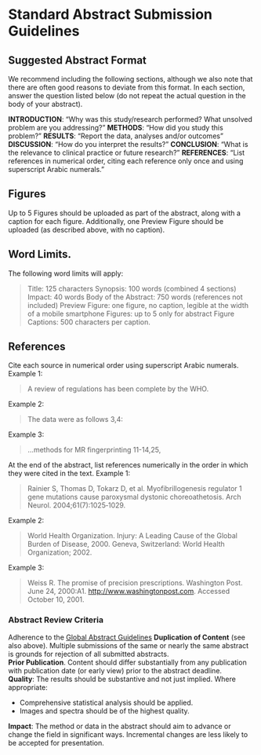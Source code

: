 # Standard Abstract Submission Guidelines

## Suggested Abstract Format

We recommend including the following sections, although we also note that there are often good reasons to deviate from this format. In each section, answer the question listed below (do not repeat the actual question in the body of your abstract).

**INTRODUCTION**: “Why was this study/research performed? What unsolved problem are you addressing?”
**METHODS**: “How did you study this problem?”
**RESULTS**: “Report the data, analyses and/or outcomes”
**DISCUSSION**: “How do you interpret the results?”
**CONCLUSION**: “What is the relevance to clinical practice or future research?”
**REFERENCES**: “List references in numerical order, citing each reference only once and using superscript Arabic numerals.”

## Figures

Up to 5 Figures should be uploaded as part of the abstract, along with a caption for each figure.
Additionally, one Preview Figure should be uploaded (as described above, with no caption).

## Word Limits. 
The following word limits will apply:
> Title: 125 characters
> Synopsis: 100 words (combined 4 sections)
> Impact: 40 words
> Body of the Abstract: 750 words (references not included)
> Preview Figure: one figure, no caption, legible at the width of a mobile smartphone
> Figures: up to 5 only for abstract
> Figure Captions: 500 characters per caption. 

## References
Cite each source in numerical order using superscript Arabic numerals.
Example 1:
> A review of regulations has been complete by the WHO.  

Example 2:
> The data were as follows 3,4:  

Example 3:
> …methods for MR fingerprinting 11-14,25,  

At the end of the abstract, list references numerically in the order in which they were cited in the text.
Example 1:  
> Rainier S, Thomas D, Tokarz D, et al. Myofibrillogenesis regulator 1 gene mutations cause paroxysmal dystonic choreoathetosis. Arch Neurol. 2004;61(7):1025‐1029.     

Example 2:
> World Health Organization. Injury: A Leading Cause of the Global Burden of Disease, 2000. Geneva, Switzerland: World Health Organization; 2002.

Example 3:
> Weiss R. The promise of precision prescriptions. Washington Post. June 24, 2000:A1. http://www.washingtonpost.com. Accessed October 10, 2001.

### Abstract Review Criteria

Adherence to the [Global Abstract Guidelines](/call%20for%20abstracts%20global%20guidance.md) 
**Duplication of Content** (see also above). Multiple submissions of the same or nearly the same abstract is grounds for rejection of all submitted abstracts.  
**Prior Publication**. Content should differ substantially from any publication with publication date (or early view) prior to the abstract deadline.   
**Quality**: The results should be substantive and not just implied. Where appropriate:  
- Comprehensive statistical analysis should be applied.
- Images and spectra should be of the highest quality.

**Impact**: The method or data in the abstract should aim to advance or change the field in significant ways. Incremental changes are less likely to be accepted for presentation.